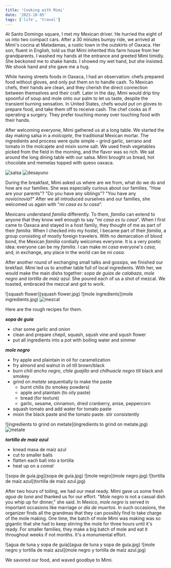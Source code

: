 ```yaml
---
title: 'Cooking with Mimi'
date: '2023-10-05'
tags: ['life', 'travel']
---
```


At Santo Domingo square, I met my Mexican driver. He hurried the eight of us into two compact cars. After a 30 minutes bumpy ride, we arrived at Mimi's cocina at Matadamas, a rustic town in the outskirts of Oaxaca. Her son, fluent in English, told us that Mimi inherited this farm house from her grandparents. I washed my hands at the entrance and greeted Mimi timidly. She beckoned me to shake hands. I showed my wet hand, but she insisted. We shook hand and she gave me a hug.

While having streets foods in Oaxaca, I had an observation: chefs prepared food without gloves, and only put them on to handle cash. To Mexican chefs, their hands are clean, and they cherish the direct connection between themselves and their craft. Later in the day, Mimi would drip tiny spoonful of soup and mole onto our palm to let us taste, despite the transient burning sensation. In United States, chefs would put on gloves to prepare food, and take them off to receive cash. The chef cooks as if operating a surgery. They prefer touching money over touching food with their hands.

After welcoming everyone, Mimi gathered us at a long table. We started the day making salsa in a *molcajete*, the traditional Mexican mortar. The ingredients and process were quite simple – grind garlic, serrano and tomato in the molcajete and mixin some salt. We used fresh vegetables picked from the field in the morning, and the flavor was so rich. We sat around the long dining table with our salsa. Mimi brought us bread, hot chocolate and memelas topped with queso oaxaca.

![salsa](salsa.jpg) ![desayuno](desayuno.jpg)

During the breakfast, Mimi asked us where are we from, what do we do and how are our families. She was especially curious about our families. "How are your parents"? "Do you have any siblings"? "You have any *novio*/*novia*?" After we all introduced ourselves and our families, she welcomed us again with "*mi casa es tu casa*".

Mexicans understand *familia* differently. To them, *familia* can extend to anyone that they know well enough to say "*mi casa es tu casa*". When I first came to Oaxaca and stayed in a host family, they thought of me as part of their *familia*. When I checked into my hostel, I became part of their *familia*, a group consisting of mostly foreign travelers. With no demarcation of blood bond, the Mexican *familia* cordially welcomes everyone. It is a very poetic idea: everyone can be my *familia*. I can make *mi casa* everyone's *casa*, and, in exchange, any place in the world can be *mi casa*.

After another round of exchanging small talks and gossips, we finished our brekfast. Mimi led us to another table full of local ingredients. With her, we would make the main dishs together: *sopa de guías de calabaza*, *mole negro* and *tortilla de maíz azul*. She poured each of us a shot of mezcal. We toasted, embraced the mezcal and got to work.

![squash flower](squash flower.jpg) ![mole ingredients](mole ingredients.jpg) ![mezcal](mezcal.jpg)

Here are the rough recipes for them.

***sopa de guía***

- char some garlic and onion
- clean and prepare chepil, squash, sqush vine and sqush flower
- put all ingredients into a pot with boiling water and simmer

***mole negro***

- fry apple and plaintain in oil for caramelization
- fry almond and walnut in oil till brown/black
- burn *chili ancho negro*, *chile guajillo* and *chilhuacle negro* till black and smokey
- grind on *metate* sequentially to make the paste
	- burnt chilis (to smokey powders)
	- apple and plaintain (to oily paste)
	- bread (for texture)
	- garlic, sesame, cinnamon, dried cranberry, anise, peppercorn
- squash tomato and add water for tomato paste
- mixin the black paste and the tomato paste. stir consistently

![ingredients to grind on metate](ingredients to grind on metate.jpg) ![metate](metate.jpg)

***tortilla de maíz azul***

- knead masa de maiz azul
- cut to smaller balls
- flatten each ball into a tortilla
- heat up on a *comal*

![sopa de guía.jpg](sopa de guía.jpg) ![mole negro](mole negro.jpg) ![tortilla de maíz azul](tortilla de maíz azul.jpg)

After two hours of toiling, we had our meal ready. Mimi gave us some fresh *agua de tuna* and thanked us for our effort. "*Mole negro* is not a casual dish you whip up for dinner," she said. In Mexico, *mole negro* is served in important occasions like marriage or *día de muertos*. In such occasions, the organizer finds all the grandmas that they can possibly find to take charge of the mole making. One time, the batch of mole Mimi was making was so gigantic that she had to keep stirring the mole for three hours until it's ready. For smaller families, they make a big batch of mole and eat it throughout weeks if not months. It's a monumental effort.

![agua de tuna y sopa de guía](agua de tuna y sopa de guía.jpg) ![mole negro y tortilla de maíz azul](mole negro y tortilla de maíz azul.jpg)

We savored our food, and waved goodbye to Mimi.

